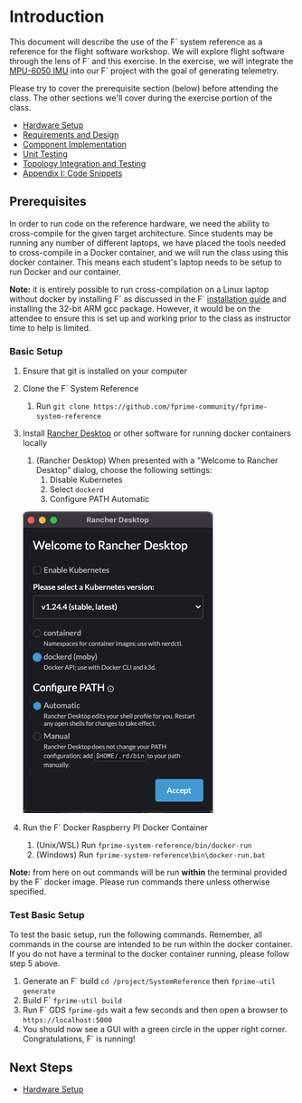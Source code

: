 # Introduction

This document will describe the use of the F´ system reference as a reference for the flight software workshop. We will
explore flight software through the lens of F´ and this exercise. In the exercise, we will integrate the
[MPU-6050 IMU](https://learn.adafruit.com/mpu6050-6-dof-accelerometer-and-gyro) into our F´ project with the goal of
generating telemetry.

Please try to cover the prerequisite section (below) before attending the class. The other sections we'll cover during
the exercise portion of the class.

- [Hardware Setup](./hardware.md)
- [Requirements and Design](./requirements-and-design.md)
- [Component Implementation](./component-implementation.md)
- [Unit Testing](./unit-testing.md)
- [Topology Integration and Testing](./topology-integration.md)
- [Appendix I: Code Snippets](./appendix-1.md)


## Prerequisites

In order to run code on the reference hardware, we need the ability to cross-compile for the given target architecture.
Since students may be running any number of different laptops, we have placed the tools needed to cross-compile in a
Docker container, and we will run the class using this docker container. This means each student's laptop needs to be
setup to run Docker and our container.

**Note:** it is entirely possible to run cross-compilation on a Linux laptop without docker by installing F´ as
discussed in the F´ [installation guide](https://nasa.github.io/fprime/INSTALL.html) and installing the 32-bit ARM gcc
package. However, it would be on the attendee to ensure this is set up and working prior to the class as instructor time
to help is limited.


### Basic Setup

1. Ensure that git is installed on your computer
2. Clone the F´ System Reference
   1. Run `git clone https://github.com/fprime-community/fprime-system-reference`
3. Install [Rancher Desktop](https://rancherdesktop.io/) or other software for running docker containers locally
   1. (Rancher Desktop) When presented with a "Welcome to Rancher Desktop" dialog, choose the following settings:
      1. Disable Kubernetes
      2. Select `dockerd` 
      3. Configure PATH Automatic

   ![Rancher Config](../img/rancher-config.png)
4. Run the F´ Docker Raspberry PI Docker Container
   1. (Unix/WSL) Run `fprime-system-reference/bin/docker-run`
   2. (Windows) Run `fprime-system-reference\bin\docker-run.bat`

**Note:** from here on out commands will be run **within** the terminal provided by the F´ docker image. Please run
commands there unless otherwise specified.

### Test Basic Setup

To test the basic setup, run the following commands. Remember, all commands in the course are intended to be run within
the docker container.  If you do not have a terminal to the docker container running, please follow step 5 above.

1. Generate an F´ build `cd /project/SystemReference` then `fprime-util generate`
2. Build F´ `fprime-util build`
3. Run F´ GDS `fprime-gds` wait a few seconds and then open a browser to `https://localhost:5000`
4. You should now see a GUI with a green circle in the upper right corner.  Congratulations, F´ is running!

## Next Steps
- [Hardware Setup](./hardware.md)
